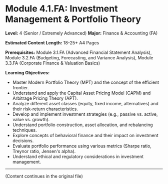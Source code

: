 # Module 4.1.FA: Investment Management & Portfolio Theory

**Level:** 4 (Senior / Extremely Advanced)
**Major:** Finance & Accounting (FA)

**Estimated Content Length:** 18-25+ A4 Pages

**Prerequisites:** Module 3.1.FA (Advanced Financial Statement Analysis), Module 3.2.FA (Budgeting, Forecasting, and Variance Analysis), Module 3.3.FA (Corporate Finance & Valuation Basics)

**Learning Objectives:**
*   Master Modern Portfolio Theory (MPT) and the concept of the efficient frontier.
*   Understand and apply the Capital Asset Pricing Model (CAPM) and Arbitrage Pricing Theory (APT).
*   Analyze different asset classes (equity, fixed income, alternatives) and their risk-return characteristics.
*   Develop and implement investment strategies (e.g., passive vs. active, value vs. growth).
*   Understand portfolio construction, asset allocation, and rebalancing techniques.
*   Explore concepts of behavioral finance and their impact on investment decisions.
*   Evaluate portfolio performance using various metrics (Sharpe ratio, Treynor ratio, Jensen's alpha).
*   Understand ethical and regulatory considerations in investment management.

---
(Content continues in the original file)